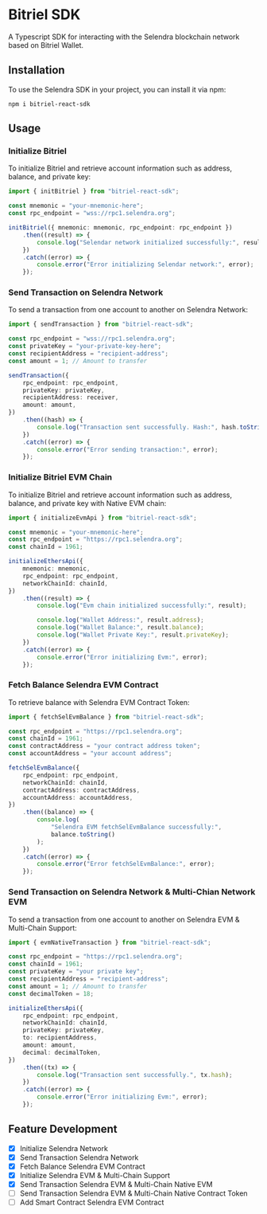 # Bitriel SDK

A Typescript SDK for interacting with the Selendra blockchain network based on Bitriel Wallet.

## Installation

To use the Selendra SDK in your project, you can install it via npm:

`npm i bitriel-react-sdk`

## Usage

### Initialize Bitriel

To initialize Bitriel and retrieve account information such as address, balance, and private key:

```typescript
import { initBitriel } from "bitriel-react-sdk";

const mnemonic = "your-mnemonic-here";
const rpc_endpoint = "wss://rpc1.selendra.org";

initBitriel({ mnemonic: mnemonic, rpc_endpoint: rpc_endpoint })
	.then((result) => {
		console.log("Selendar network initialized successfully:", result);
	})
	.catch((error) => {
		console.error("Error initializing Selendar network:", error);
	});
```

### Send Transaction on Selendra Network

To send a transaction from one account to another on Selendra Network:

```typescript
import { sendTransaction } from "bitriel-react-sdk";

const rpc_endpoint = "wss://rpc1.selendra.org";
const privateKey = "your-private-key-here";
const recipientAddress = "recipient-address";
const amount = 1; // Amount to transfer

sendTransaction({
	rpc_endpoint: rpc_endpoint,
	privateKey: privateKey,
	recipientAddress: receiver,
	amount: amount,
})
	.then((hash) => {
		console.log("Transaction sent successfully. Hash:", hash.toString());
	})
	.catch((error) => {
		console.error("Error sending transaction:", error);
	});
```

### Initialize Bitriel EVM Chain

To initialize Bitriel and retrieve account information such as address, balance, and private key with Native EVM chain:

```typescript
import { initializeEvmApi } from "bitriel-react-sdk";

const mnemonic = "your-mnemonic-here";
const rpc_endpoint = "https://rpc1.selendra.org";
const chainId = 1961;

initializeEthersApi({
	mnemonic: mnemonic,
	rpc_endpoint: rpc_endpoint,
	networkChainId: chainId,
})
	.then((result) => {
		console.log("Evm chain initialized successfully:", result);

		console.log("Wallet Address:", result.address);
		console.log("Wallet Balance:", result.balance);
		console.log("Wallet Private Key:", result.privateKey);
	})
	.catch((error) => {
		console.error("Error initializing Evm:", error);
	});
```

### Fetch Balance Selendra EVM Contract

To retrieve balance with Selendra EVM Contract Token:

```typescript
import { fetchSelEvmBalance } from "bitriel-react-sdk";

const rpc_endpoint = "https://rpc1.selendra.org";
const chainId = 1961;
const contractAddress = "your contract address token";
const accountAddress = "your account address";

fetchSelEvmBalance({
	rpc_endpoint: rpc_endpoint,
	networkChainId: chainId,
	contractAddress: contractAddress,
	accountAddress: accountAddress,
})
	.then((balance) => {
		console.log(
			"Selendra EVM fetchSelEvmBalance successfully:",
			balance.toString()
		);
	})
	.catch((error) => {
		console.error("Error fetchSelEvmBalance:", error);
	});
```

### Send Transaction on Selendra Network & Multi-Chian Network EVM

To send a transaction from one account to another on Selendra EVM & Multi-Chain Support:

```typescript
import { evmNativeTransaction } from "bitriel-react-sdk";

const rpc_endpoint = "https://rpc1.selendra.org";
const chainId = 1961;
const privateKey = "your private key";
const recipientAddress = "recipient-address";
const amount = 1; // Amount to transfer
const decimalToken = 18;

initializeEthersApi({
	rpc_endpoint: rpc_endpoint,
	networkChainId: chainId,
	privateKey: privateKey,
	to: recipientAddress,
	amount: amount,
	decimal: decimalToken,
})
	.then((tx) => {
		console.log("Transaction sent successfully.", tx.hash);
	})
	.catch((error) => {
		console.error("Error initializing Evm:", error);
	});
```

## Feature Development

-   [x] Initialize Selendra Network
-   [x] Send Transaction Selendra Network
-   [x] Fetch Balance Selendra EVM Contract
-   [x] Initialize Selendra EVM & Multi-Chain Support
-   [x] Send Transaction Selendra EVM & Multi-Chain Native EVM
-   [ ] Send Transaction Selendra EVM & Multi-Chain Native Contract Token
-   [ ] Add Smart Contract Selendra EVM Contract
